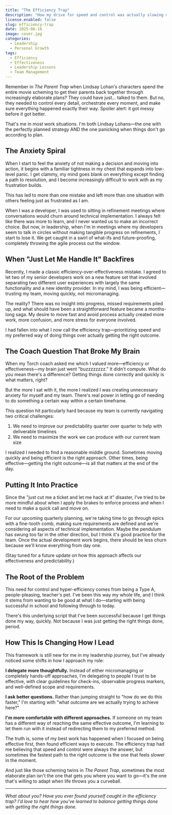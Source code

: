 ```yaml
---
title: "The Efficiency Trap"
description: "How my drive for speed and control was actually slowing me down—and what I learned about choosing effectiveness over efficiency in leadership."
license.enabled: false  
slug: efficiency-trap 
date: 2025-06-16 
image: cover.jpg  
categories:  
  - Leadership
  - Personal Growth
tags:  
  - Efficiency
  - Effectiveness
  - Leadership Lessons
  - Team Management
---
```


Remember in *The Parent Trap* when Lindsay Lohan's characters spend the entire movie scheming to get their parents back together through increasingly elaborate plans? They could have just... talked to them. But no, they needed to control every detail, orchestrate every moment, and make sure everything happened exactly their way. Spoiler alert: it got messy before it got better.

That's me in most work situations. I'm both Lindsay Lohans—the one with the perfectly planned strategy AND the one panicking when things don't go according to plan.

## The Anxiety Spiral

When I start to feel the anxiety of not making a decision and moving into action, it begins with a familiar tightness in my chest that expands into low-level panic. I get clammy, my mind goes blank on everything except finding a path to resolution, and I become increasingly difficult to work with as my frustration builds.

This has led to more than one mistake and left more than one situation with others feeling just as frustrated as I am.

When I was a developer, I was used to sitting in refinement meetings where conversations would churn around technical implementation. I always felt like there was more to learn, and I never wanted us to make an incorrect choice. But now, in leadership, when I'm in meetings where my developers seem to talk in circles without making tangible progress on refinements, I start to lose it. We get caught in a swirl of what-ifs and future-proofing, completely throwing the agile process out the window.

## When "Just Let Me Handle It" Backfires

Recently, I made a classic efficiency-over-effectiveness mistake. I agreed to let two of my senior developers work on a new feature set that involved separating two different user experiences with largely the same functionality and a new identity provider. In my mind, I was being efficient—trusting my team, moving quickly, not micromanaging.

The reality? There was no insight into progress, missed requirements piled up, and what should have been a straightforward feature became a months-long saga. My desire to move fast and avoid process actually created more work, more confusion, and more stress for everyone involved.

I had fallen into what I now call the efficiency trap—prioritizing speed and my preferred way of doing things over actually getting the right outcome.

## The Coach Question That Broke My Brain

When my Torch coach asked me which I valued more—efficiency or effectiveness—my brain just went "buzzzzzzzz." It didn't compute. What do you mean there's a difference? Getting things done correctly and quickly is what matters, right?

But the more I sat with it, the more I realized I was creating unnecessary anxiety for myself and my team. There's real power in letting go of needing to do something a certain way within a certain timeframe.

This question hit particularly hard because my team is currently navigating two critical challenges:

1. We need to improve our predictability quarter over quarter to help with deliverable timelines
2. We need to maximize the work we can produce with our current team size

I realized I needed to find a reasonable middle ground. Sometimes moving quickly and being efficient is the right approach. Other times, being effective—getting the right outcome—is all that matters at the end of the day.

## Putting It Into Practice

Since the "just cut me a ticket and let me hack at it" disaster, I've tried to be more mindful about when I apply the brakes to enforce process and when I need to make a quick call and move on.

For our upcoming quarterly planning, we're taking time to go through epics with a fine-tooth comb, making sure requirements are defined and we're considering all aspects of technical implementation. Maybe the pendulum has swung too far in the other direction, but I think it's good practice for the team. Once the actual development work begins, there should be less churn because we'll know everything from day one.

(Stay tuned for a future update on how this approach affects our effectiveness and predictability.)

## The Root of the Problem

This need for control and hyper-efficiency comes from being a Type A, people-pleasing, teacher's pet. I've been this way my whole life, and I think it stems from wanting to be good at what I do—starting with being successful in school and following through to today.

There's this underlying script that I've been successful because I get things done my way, quickly. Not because I was just getting the right things done, period.

## How This Is Changing How I Lead

This framework is still new for me in my leadership journey, but I've already noticed some shifts in how I approach my role:

**I delegate more thoughtfully.** Instead of either micromanaging or completely hands-off approaches, I'm delegating to people I trust to be effective, with clear guidelines for check-ins, observable progress markers, and well-defined scope and requirements.

**I ask better questions.** Rather than jumping straight to "how do we do this faster," I'm starting with "what outcome are we actually trying to achieve here?"

**I'm more comfortable with different approaches.** If someone on my team has a different way of reaching the same effective outcome, I'm learning to let them run with it instead of redirecting them to my preferred method.

The truth is, some of my best work has happened when I focused on being effective first, then found efficient ways to execute. The efficiency trap had me believing that speed and control were always the answer, but sometimes the fastest path to the right outcome is the one that feels slower in the moment.

And just like those scheming twins in *The Parent Trap*, sometimes the most elaborate plan isn't the one that gets you where you want to go—it's the one that's willing to adapt when life throws you a curveball.

---

*What about you? Have you ever found yourself caught in the efficiency trap? I'd love to hear how you've learned to balance getting things done with getting the right things done.*